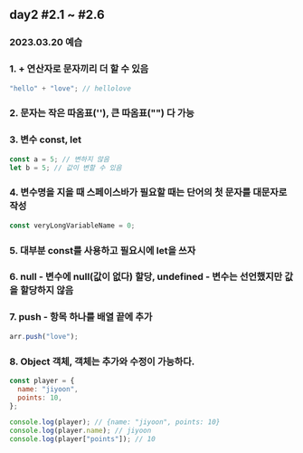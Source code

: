 ## day2 #2.1 ~ #2.6

### 2023.03.20 예습

### 1. + 연산자로 문자끼리 더 할 수 있음

```javascript
"hello" + "love"; // hellolove
```

### 2. 문자는 작은 따옴표(''), 큰 따옴표("") 다 가능

### 3. 변수 const, let

```javascript
const a = 5; // 변하지 않음
let b = 5; // 값이 변할 수 있음
```

### 4. 변수명을 지을 때 스페이스바가 필요할 때는 단어의 첫 문자를 대문자로 작성

```javascript
const veryLongVariableName = 0;
```

### 5. 대부분 const를 사용하고 필요시에 let을 쓰자

### 6. null - 변수에 null(값이 없다) 할당, undefined - 변수는 선언했지만 값을 할당하지 않음

### 7. push - 항목 하나를 배열 끝에 추가

```javascript
arr.push("love");
```

### 8. Object 객체, 객체는 추가와 수정이 가능하다.

```javascript
const player = {
  name: "jiyoon",
  points: 10,
};

console.log(player); // {name: "jiyoon", points: 10}
console.log(player.name); // jiyoon
console.log(player["points"]); // 10
```
